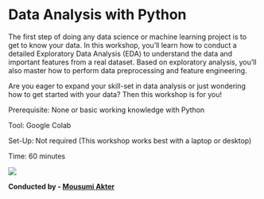 # Data Analysis with Python

The first step of doing any data science or machine learning project is to get to know your data. In this workshop, you’ll learn how to conduct a detailed Exploratory Data Analysis (EDA) to understand the data and important features from a real dataset. Based on exploratory analysis, you’ll also master how to perform data preprocessing and feature engineering.

Are you eager to expand your skill-set in data analysis or just wondering how to get started with your data? Then this workshop is for you!

Prerequisite: None or basic working knowledge with Python 

Tool: Google Colab

Set-Up: Not required (This workshop works best with a laptop or desktop)

Time: 60 minutes

[![](https://img.shields.io/badge/Colab-Run_in_Google_Colab-blue?logo=Google&logoColor=FDBA18)](https://colab.research.google.com/drive/1UFVFtR5qGkCHapoQbxBkQy5obrCmSPl5?usp=sharing)

**Conducted by - [Mousumi Akter](https://sites.google.com/view/mousumi-akter/)**

